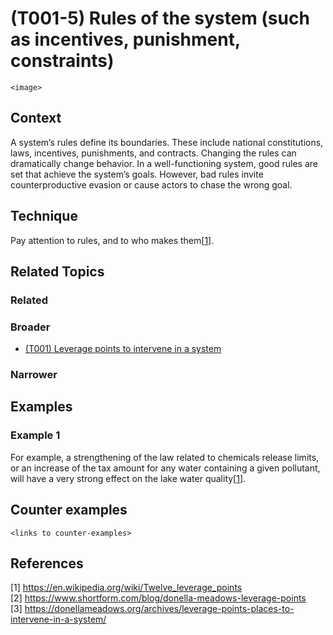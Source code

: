 # (T001-5) Rules of the system (such as incentives, punishment, constraints)

`<image>`

## Context

A system’s rules define its boundaries. These include national constitutions, laws, incentives, punishments, and contracts. Changing the rules can dramatically change behavior. In a well-functioning system, good rules are set that achieve the system’s goals.  However, bad rules invite counterproductive evasion or cause actors to chase the wrong goal.

## Technique

Pay attention to rules, and to who makes them[[1](#1)].

## Related Topics

### Related

### Broader

* [(T001) Leverage points to intervene in a system](../(T001)%20Leverage%20points%20to%20intervene%20in%20a%20system/README.md)

### Narrower


## Examples
### Example 1
For example, a strengthening of the law related to chemicals release limits, or an increase of the tax amount for any water containing a given pollutant, will have a very strong effect on the lake water quality[[1](#1)].

## Counter examples

`<links to counter-examples>`

## References

<a name="1">[1]</a> https://en.wikipedia.org/wiki/Twelve_leverage_points  
<a name="2" />[2] https://www.shortform.com/blog/donella-meadows-leverage-points  
<a name="3" />[3] https://donellameadows.org/archives/leverage-points-places-to-intervene-in-a-system/